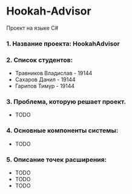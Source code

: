 # Hookah-Advisor

Проект на языке C#

### 1. Название проекта: HookahAdvisor
### 2. Список студентов:
* Травников Владислав - 19144
* Сахаров Данил - 19144
* Гарипов Тимур - 19144
### 3. Проблема, которую решает проект.
* TODO
### 4. Основные компоненты системы:
* TODO
### 5. Описание точек расширения:
* TODO
* TODO
* TODO
